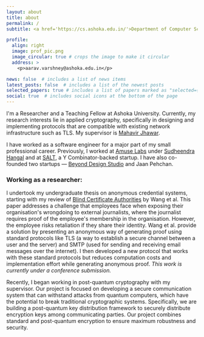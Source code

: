 ```yaml
---
layout: about
title: about
permalink: /
subtitle: <a href='https://cs.ashoka.edu.in/'>Department of Computer Science, Ashoka University</a>. 

profile:
  align: right
  image: prof_pic.png
  image_circular: true # crops the image to make it circular
  address: >
    <p>aarav.varshney@ashoka.edu.in</p>

news: false  # includes a list of news items
latest_posts: false  # includes a list of the newest posts
selected_papers: true # includes a list of papers marked as "selected={true}"
social: true  # includes social icons at the bottom of the page
---
```


I'm a Researcher and a Teaching Fellow at Ashoka University. Currently, my research interests lie in applied cryptography, specifically in designing and implementing protocols that are compatible with existing network infrastructure such as TLS. My supervisor is [Mahavir Jhawar](https://sites.google.com/site/homeofmahavir/Home).

I have worked as a software engineer for a major part of my small professional career. Previously, I worked at [Amuse Labs](https://amuselabs.com/) under [Sudheendra Hangal](http://xenon.stanford.edu/~hangal/) and at [SALT](https://www.salt.pe/), a Y Combinator-backed startup. I have also co-founded two startups &mdash; [Beyond Design Studio](https://beyonddesignstudio.com/) and Jaan Pehchan.

### Working as a researcher:
I undertook my undergraduate thesis on anonymous credential systems, starting with my review of [Blind Certificate Authorities](https://eprint.iacr.org/2018/1022) by Wang et al. This paper addresses a challenge that employees face when exposing their organisation's wrongdoing to external journalists, where the journalist requires proof of the employee's membership in the organisation. However, the employee risks retaliation if they share their identity. Wang et al. provide a solution by presenting an anonymous way of generating proof using standard protocols like TLS (a way to establish a secure channel between a user and the server) and SMTP (used for sending and receiving email messages over the internet). I then developed a new protocol that works with these standard protocols but reduces computation costs and implementation effort while generating anonymous proof. *This work is currently under a conference submission.*

Recently, I began working in post-quantum cryptography with my supervisor. Our project is focused on developing a secure communication system that can withstand attacks from quantum computers, which have the potential to break traditional cryptographic systems. Specifically, we are building a post-quantum key distribution framework to securely distribute encryption keys among communicating parties. Our project combines standard and post-quantum encryption to ensure maximum robustness and security.


 
